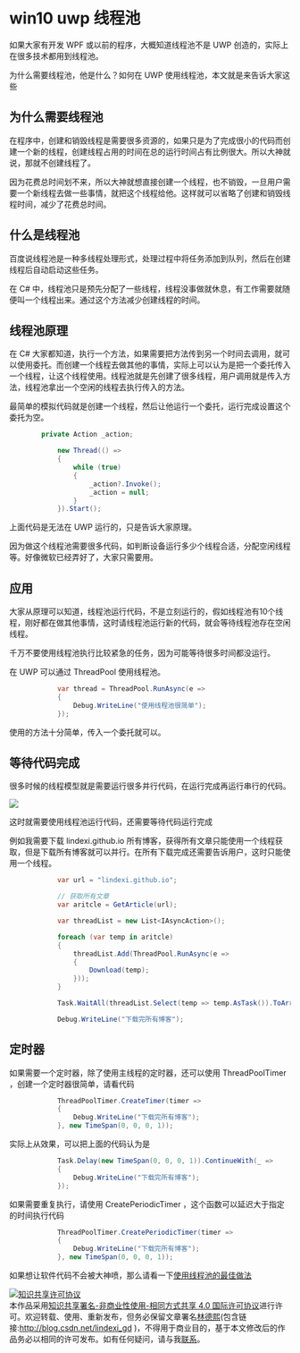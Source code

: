 # win10 uwp 线程池

如果大家有开发 WPF 或以前的程序，大概知道线程池不是 UWP 创造的，实际上在很多技术都用到线程池。

为什么需要线程池，他是什么？如何在 UWP 使用线程池，本文就是来告诉大家这些

<!--more-->
<!-- CreateTime:2018/8/10 19:16:50 -->

<!-- csdn -->
<div id="toc"></div>
<!-- 标签：UWP，多线程 -->

## 为什么需要线程池

在程序中，创建和销毁线程是需要很多资源的，如果只是为了完成很小的代码而创建一个新的线程，创建线程占用的时间在总的运行时间占有比例很大。所以大神就说，那就不创建线程了。

因为花费总时间划不来，所以大神就想直接创建一个线程，也不销毁，一旦用户需要一个新线程去做一些事情，就把这个线程给他。这样就可以省略了创建和销毁线程时间，减少了花费总时间。

## 什么是线程池

百度说线程池是一种多线程处理形式，处理过程中将任务添加到队列，然后在创建线程后自动启动这些任务。

在 C# 中，线程池只是预先分配了一些线程，线程没事做就休息，有工作需要就随便叫一个线程出来。通过这个方法减少创建线程的时间。
 
## 线程池原理

在 C# 大家都知道，执行一个方法，如果需要把方法传到另一个时间去调用，就可以使用委托。而创建一个线程去做其他的事情，实际上可以认为是把一个委托传入一个线程，让这个线程使用。线程池就是先创建了很多线程，用户调用就是传入方法，线程池拿出一个空闲的线程去执行传入的方法。

最简单的模拟代码就是创建一个线程，然后让他运行一个委托，运行完成设置这个委托为空。

```csharp
        private Action _action;

            new Thread(() =>
            {
                while (true)
                {
                    _action?.Invoke();
                    _action = null;
                }
            }).Start();
```

上面代码是无法在 UWP 运行的，只是告诉大家原理。
 
因为做这个线程池需要很多代码，如判断设备运行多少个线程合适，分配空闲线程等。好像微软已经弄好了，大家只需要用。

## 应用

大家从原理可以知道，线程池运行代码，不是立刻运行的，假如线程池有10个线程，刚好都在做其他事情，这时请线程池运行新的代码，就会等待线程池存在空闲线程。

千万不要使用线程池执行比较紧急的任务，因为可能等待很多时间都没运行。

在 UWP 可以通过 ThreadPool 使用线程池。

```csharp
            var thread = ThreadPool.RunAsync(e =>
            {
                Debug.WriteLine("使用线程池很简单");
            });
```

使用的方法十分简单，传入一个委托就可以。

## 等待代码完成

很多时候的线程模型就是需要运行很多并行代码，在运行完成再运行串行的代码。

![](http://image.acmx.xyz/lindexi%2F2018515193336896.jpg)

这时就需要使用线程池运行代码，还需要等待代码运行完成

例如我需要下载 lindexi.github.io 所有博客，获得所有文章只能使用一个线程获取，但是下载所有博客就可以并行。在所有下载完成还需要告诉用户，这时只能使用一个线程。

```csharp
            var url = "lindexi.github.io";

            // 获取所有文章
            var aritcle = GetArticle(url);

            var threadList = new List<IAsyncAction>();

            foreach (var temp in aritcle)
            {
                threadList.Add(ThreadPool.RunAsync(e =>
                {
                    Download(temp);
                }));
            }

            Task.WaitAll(threadList.Select(temp => temp.AsTask()).ToArray());

            Debug.WriteLine("下载完所有博客");
```

## 定时器

如果需要一个定时器，除了使用主线程的定时器，还可以使用 ThreadPoolTimer ，创建一个定时器很简单，请看代码

```csharp
            ThreadPoolTimer.CreateTimer(timer =>
            {
                Debug.WriteLine("下载完所有博客");
            }, new TimeSpan(0, 0, 0, 1));
```

实际上从效果，可以把上面的代码认为是

```csharp
            Task.Delay(new TimeSpan(0, 0, 0, 1)).ContinueWith(_ =>
            {
                Debug.WriteLine("下载完所有博客");
            });
```

如果需要重复执行，请使用 CreatePeriodicTimer ，这个函数可以延迟大于指定的时间执行代码

```csharp
            ThreadPoolTimer.CreatePeriodicTimer(timer =>
            {
                Debug.WriteLine("下载完所有博客");
            }, new TimeSpan(0, 0, 0, 1));
```

如果想让软件代码不会被大神喷，那么请看一下[使用线程池的最佳做法](https://docs.microsoft.com/zh-cn/windows/uwp/threading-async/best-practices-for-using-the-thread-pool )

<a rel="license" href="http://creativecommons.org/licenses/by-nc-sa/4.0/"><img alt="知识共享许可协议" style="border-width:0" src="https://licensebuttons.net/l/by-nc-sa/4.0/88x31.png" /></a><br />本作品采用<a rel="license" href="http://creativecommons.org/licenses/by-nc-sa/4.0/">知识共享署名-非商业性使用-相同方式共享 4.0 国际许可协议</a>进行许可。欢迎转载、使用、重新发布，但务必保留文章署名[林德熙](http://blog.csdn.net/lindexi_gd)(包含链接:http://blog.csdn.net/lindexi_gd )，不得用于商业目的，基于本文修改后的作品务必以相同的许可发布。如有任何疑问，请与我[联系](mailto:lindexi_gd@163.com)。
